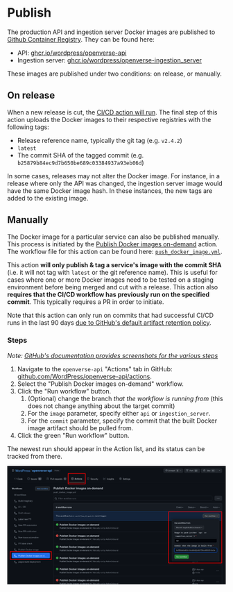 # Publish

The production API and ingestion server Docker images are published to [Github Container Registry](ghcr.io).
They can be found here:
* API: [ghcr.io/wordpress/openverse-api](https://ghcr.io/wordpress/openverse-api)
* Ingestion server: [ghcr.io/wordpress/openverse-ingestion_server](https://ghcr.io/wordpress/openverse-ingestion_server)

These images are published under two conditions: on release, or manually.

## On release

When a new release is cut, the [CI/CD action will run](https://github.com/WordPress/openverse-api/actions/workflows/ci_cd.yml?query=event%3Arelease).
The final step of this action uploads the Docker images to their respective registries with the following tags:
* Release reference name, typically the git tag (e.g. `v2.4.2`)
* `latest`
* The commit SHA of the tagged commit (e.g. `b25879b84ec9d7b650be689c03384937a93eb06d`)

In some cases, releases may not alter the Docker image.
For instance, in a release where only the API was changed, the ingestion server image would have the same Docker image hash.
In these instances, the new tags are added to the existing image.

## Manually

The Docker image for a particular service can also be published manually.
This process is initiated by the [Publish Docker images on-demand](https://github.com/WordPress/openverse-api/actions/workflows/push_docker_image.yml) action.
The workflow file for this action can be found here: [`push_docker_image.yml`](https://github.com/WordPress/openverse-api/blob/main/.github/workflows/push_docker_image.yml).

This action **will only publish & tag a service's image with the commit SHA** (i.e. it will not tag with `latest` or the git reference name).
This is useful for cases where one or more Docker images need to be tested on a staging environment before being merged and cut with a release.
This action also **requires that the CI/CD workflow has previously run on the specified commit**.
This typically requires a PR in order to initiate.

Note that this action can only run on commits that had successful CI/CD runs in the last 90 days [due to GitHub's default artifact retention policy](https://docs.github.com/en/organizations/managing-organization-settings/configuring-the-retention-period-for-github-actions-artifacts-and-logs-in-your-organization).

### Steps

_Note: [GitHub's documentation provides screenshots for the various steps](https://github.blog/changelog/2020-07-06-github-actions-manual-triggers-with-workflow_dispatch)_

1. Navigate to the `openverse-api` "Actions" tab in GitHub: [github.com/WordPress/openverse-api/actions](https://github.com/WordPress/openverse-api/actions).
2. Select the "Publish Docker images on-demand" workflow.
3. Click the "Run workflow" button.
   1. (Optional) change the branch _that the workflow is running from_ (this does not change anything about the target commit)
   2. For the `image` parameter, specify either `api` or `ingestion_server`.
   3. For the `commit` parameter, specify the commit that the built Docker image artifact should be pulled from.
5. Click the green "Run workflow" button.

The newest run should appear in the Action list, and its status can be tracked from there.

![Example Screenshot](/_static/publish_action_example.png)
